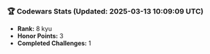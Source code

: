 ### 🏆 Codewars Stats (Updated: 2025-03-13 10:09:09 UTC)

- **Rank:** 8 kyu
- **Honor Points:** 3
- **Completed Challenges:** 1
